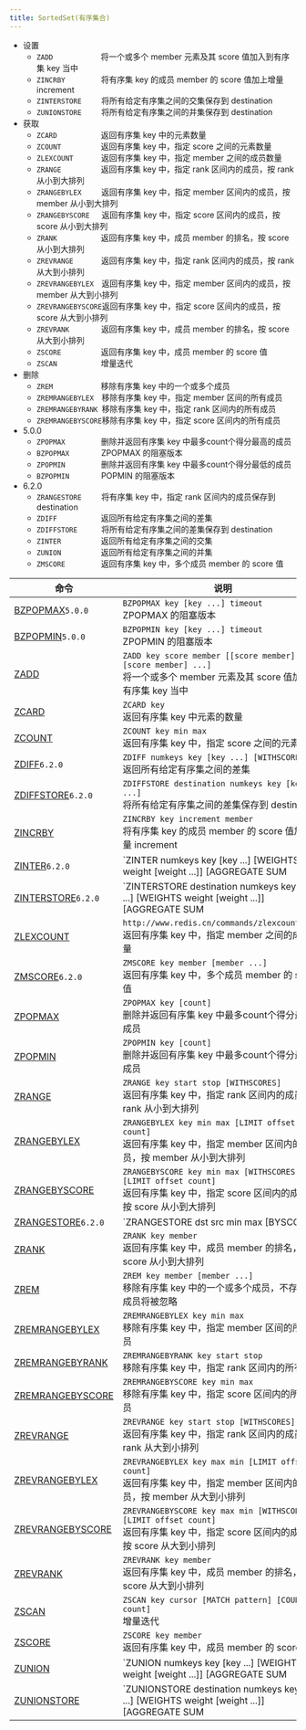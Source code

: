 ```yaml
---
title: SortedSet(有序集合)
---
```


* 设置
    * `ZADD`&emsp;&emsp;&emsp;&emsp;&emsp;&emsp;将一个或多个 member 元素及其 score 值加入到有序集 key 当中
    * `ZINCRBY`&emsp;&emsp;&emsp;&emsp;&ensp;将有序集 key 的成员 member 的 score 值加上增量 increment
    * `ZINTERSTORE`&emsp;&emsp;&ensp;将所有给定有序集之间的交集保存到 destination
    * `ZUNIONSTORE`&emsp;&emsp;&ensp;将所有给定有序集之间的并集保存到 destination
* 获取
    * `ZCARD`&emsp;&emsp;&emsp;&emsp;&emsp;&ensp;返回有序集 key 中的元素数量
    * `ZCOUNT`&emsp;&emsp;&emsp;&emsp;&emsp;返回有序集 key 中，指定 score 之间的元素数量
    * `ZLEXCOUNT`&emsp;&emsp;&emsp;&ensp;返回有序集 key 中，指定 member 之间的成员数量
    * `ZRANGE`&emsp;&emsp;&emsp;&emsp;&emsp;返回有序集 key 中，指定 rank 区间内的成员，按 rank 从小到大排列
    * `ZRANGEBYLEX`&emsp;&emsp;&ensp;返回有序集 key 中，指定 member 区间内的成员，按 member 从小到大排列
    * `ZRANGEBYSCORE`&emsp;&ensp;返回有序集 key 中，指定 score 区间内的成员，按 score 从小到大排列
    * `ZRANK`&emsp;&emsp;&emsp;&emsp;&emsp;&ensp;返回有序集 key 中，成员 member 的排名，按 score 从小到大排列
    * `ZREVRANGE`&emsp;&emsp;&emsp;&ensp;返回有序集 key 中，指定 rank 区间内的成员，按 rank 从大到小排列
    * `ZREVRANGEBYLEX`&emsp;返回有序集 key 中，指定 member 区间内的成员，按 member 从大到小排列
    * `ZREVRANGEBYSCORE`返回有序集 key 中，指定 score 区间内的成员，按 score 从大到小排列
    * `ZREVRANK`&emsp;&emsp;&emsp;&emsp;返回有序集 key 中，成员 member 的排名，按 score 从大到小排列
    * `ZSCORE`&emsp;&emsp;&emsp;&emsp;&emsp;返回有序集 key 中，成员 member 的 score 值
    * `ZSCAN`&emsp;&emsp;&emsp;&emsp;&emsp;&ensp;增量迭代
* 删除
    * `ZREM`&emsp;&emsp;&emsp;&emsp;&emsp;&emsp;移除有序集 key 中的一个或多个成员
    * `ZREMRANGEBYLEX`&emsp;移除有序集 key 中，指定 member 区间的所有成员
    * `ZREMRANGEBYRANK`&ensp;移除有序集 key 中，指定 rank 区间内的所有成员
    * `ZREMRANGEBYSCORE`移除有序集 key 中，指定 score 区间内的所有成员
* 5.0.0
    * `ZPOPMAX`&emsp;&emsp;&emsp;&emsp;&ensp;删除并返回有序集 key 中最多count个得分最高的成员
    * `BZPOPMAX`&emsp;&emsp;&emsp;&emsp;ZPOPMAX 的阻塞版本
    * `ZPOPMIN`&emsp;&emsp;&emsp;&emsp;&ensp;删除并返回有序集 key 中最多count个得分最低的成员
    * `BZPOPMIN`&emsp;&emsp;&emsp;&emsp;POPMIN 的阻塞版本
* 6.2.0
    * `ZRANGESTORE`&emsp;&emsp;&ensp;将有序集 key 中，指定 rank 区间内的成员保存到 destination
    * `ZDIFF`&emsp;&emsp;&emsp;&emsp;&emsp;&ensp;返回所有给定有序集之间的差集
    * `ZDIFFSTORE`&emsp;&emsp;&emsp;将所有给定有序集之间的差集保存到 destination
    * `ZINTER`&emsp;&emsp;&emsp;&emsp;&emsp;返回所有给定有序集之间的交集
    * `ZUNION`&emsp;&emsp;&emsp;&emsp;&emsp;返回所有给定有序集之间的并集
    * `ZMSCORE`&emsp;&emsp;&emsp;&emsp;&ensp;返回有序集 key 中，多个成员 member 的 score 值

|  命令 | 说明 |
|  ----  | ---- |
| [BZPOPMAX](https://redis.io/commands/bzpopmax)`5.0.0` | `BZPOPMAX key [key ...] timeout`<br>ZPOPMAX 的阻塞版本 |
| [BZPOPMIN](https://redis.io/commands/bzpopmin)`5.0.0` | `BZPOPMIN key [key ...] timeout`<br>ZPOPMIN 的阻塞版本 |
| [ZADD](http://doc.redisfans.com/sorted_set/zadd.html) | `ZADD key score member [[score member] [score member] ...]`<br>将一个或多个 member 元素及其 score 值加入到有序集 key 当中 |
| [ZCARD](http://doc.redisfans.com/sorted_set/zcard.html) | `ZCARD key`<br>返回有序集 key 中元素的数量 |
| [ZCOUNT](http://doc.redisfans.com/sorted_set/zcount.html) | `ZCOUNT key min max`<br>返回有序集 key 中，指定 score 之间的元素数量 |
| [ZDIFF](https://redis.io/commands/zdiff)`6.2.0` | `ZDIFF numkeys key [key ...] [WITHSCORES]`<br>返回所有给定有序集之间的差集 |
| [ZDIFFSTORE](https://redis.io/commands/zdiffstore)`6.2.0` | `ZDIFFSTORE destination numkeys key [key ...]`<br>将所有给定有序集之间的差集保存到 destination |
| [ZINCRBY](http://doc.redisfans.com/sorted_set/zincrby.html) | `ZINCRBY key increment member`<br>将有序集 key 的成员 member 的 score 值加上增量 increment |
| [ZINTER](https://redis.io/commands/zinter)`6.2.0` | `ZINTER numkeys key [key ...] [WEIGHTS weight [weight ...]] [AGGREGATE SUM|MIN|MAX] [WITHSCORES]`<br>返回所有给定有序集之间的交集 |
| [ZINTERSTORE]()`6.2.0` | `ZINTERSTORE destination numkeys key [key ...] [WEIGHTS weight [weight ...]] [AGGREGATE SUM|MIN|MAX]`<br>将所有给定有序集之间的交集保存到 destination |
| [ZLEXCOUNT](http://www.redis.cn/commands/zlexcount.html) | `http://www.redis.cn/commands/zlexcount.html`<br>返回有序集 key 中，指定 member 之间的成员数量 |
| [ZMSCORE](https://redis.io/commands/zmscore)`6.2.0` | `ZMSCORE key member [member ...]`<br>返回有序集 key 中，多个成员 member 的 score 值 |
| [ZPOPMAX](https://redis.io/commands/zpopmax) | `ZPOPMAX key [count]`<br>删除并返回有序集 key 中最多count个得分最高的成员 |
| [ZPOPMIN](https://redis.io/commands/zpopmin) | `ZPOPMIN key [count]`<br>删除并返回有序集 key 中最多count个得分最低的成员 |
| [ZRANGE](http://doc.redisfans.com/sorted_set/zrange.html) | `ZRANGE key start stop [WITHSCORES]`<br>返回有序集 key 中，指定 rank 区间内的成员，按 rank 从小到大排列 |
| [ZRANGEBYLEX](http://www.redis.cn/commands/zrangebylex.html) | `ZRANGEBYLEX key min max [LIMIT offset count]`<br>返回有序集 key 中，指定 member 区间内的成员，按 member 从小到大排列 |
| [ZRANGEBYSCORE](http://doc.redisfans.com/sorted_set/zrangebyscore.html) | `ZRANGEBYSCORE key min max [WITHSCORES] [LIMIT offset count]`<br>返回有序集 key 中，指定 score 区间内的成员，按 score 从小到大排列 |
| [ZRANGESTORE](https://redis.io/commands/zrangestore)`6.2.0` | `ZRANGESTORE dst src min max [BYSCORE|BYLEX] [REV] [LIMIT offset count]`<br>将有序集 key 中，指定 rank 区间内的成员保存到 destination |
| [ZRANK](http://doc.redisfans.com/sorted_set/zrank.html) | `ZRANK key member`<br>返回有序集 key 中，成员 member 的排名，按 score 从小到大排列 |
| [ZREM](http://doc.redisfans.com/sorted_set/zrem.html) | `ZREM key member [member ...]`<br>移除有序集 key 中的一个或多个成员，不存在的成员将被忽略 |
| [ZREMRANGEBYLEX](http://www.redis.cn/commands/zremrangebylex.html) | `ZREMRANGEBYLEX key min max`<br>移除有序集 key 中，指定 member 区间的所有成员 |
| [ZREMRANGEBYRANK](http://doc.redisfans.com/sorted_set/zremrangebyrank.html) | `ZREMRANGEBYRANK key start stop`<br>移除有序集 key 中，指定 rank 区间内的所有成员 |
| [ZREMRANGEBYSCORE](http://doc.redisfans.com/sorted_set/zremrangebyscore.html) | `ZREMRANGEBYSCORE key min max`<br>移除有序集 key 中，指定 score 区间内的所有成员 |
| [ZREVRANGE](http://doc.redisfans.com/sorted_set/zrevrange.html) | `ZREVRANGE key start stop [WITHSCORES]`<br>返回有序集 key 中，指定 rank 区间内的成员，按 rank 从大到小排列 |
| [ZREVRANGEBYLEX](http://www.redis.cn/commands/zrevrangebylex.html) | `ZREVRANGEBYLEX key max min [LIMIT offset count]`<br>返回有序集 key 中，指定 member 区间内的成员，按 member 从大到小排列 |
| [ZREVRANGEBYSCORE](http://doc.redisfans.com/sorted_set/zrevrangebyscore.html) | `ZREVRANGEBYSCORE key max min [WITHSCORES] [LIMIT offset count]`<br>返回有序集 key 中，指定 score 区间内的成员，按 score 从大到小排列 |
| [ZREVRANK](http://doc.redisfans.com/sorted_set/zrevrank.html) | `ZREVRANK key member`<br>返回有序集 key 中，成员 member 的排名，按 score 从大到小排列 |
| [ZSCAN](http://doc.redisfans.com/sorted_set/zscan.html) | `ZSCAN key cursor [MATCH pattern] [COUNT count]`<br>增量迭代 |
| [ZSCORE](http://doc.redisfans.com/sorted_set/zscore.html) | `ZSCORE key member`<br>返回有序集 key 中，成员 member 的 score 值 |
| [ZUNION](https://redis.io/commands/zunion) | `ZUNION numkeys key [key ...] [WEIGHTS weight [weight ...]] [AGGREGATE SUM|MIN|MAX] [WITHSCORES]`<br>返回所有给定有序集之间的并集 |
| [ZUNIONSTORE](https://redis.io/commands/zunionstore) | `ZUNIONSTORE destination numkeys key [key ...] [WEIGHTS weight [weight ...]] [AGGREGATE SUM|MIN|MAX]`<br>将所有给定有序集之间的并集保存到 destination |

